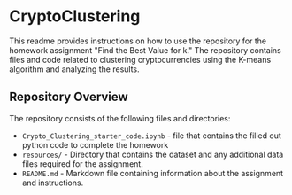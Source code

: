 # CryptoClustering

This readme provides instructions on how to use the repository for the homework assignment "Find the Best Value for k." The repository contains files and code related to clustering cryptocurrencies using the K-means algorithm and analyzing the results.

## Repository Overview

The repository consists of the following files and directories:

- `Crypto_Clustering_starter_code.ipynb` - file that contains the filled out python code to complete the homework
- `resources/` - Directory that contains the dataset and any additional data files required for the assignment.
- `README.md` - Markdown file containing information about the assignment and instructions.
